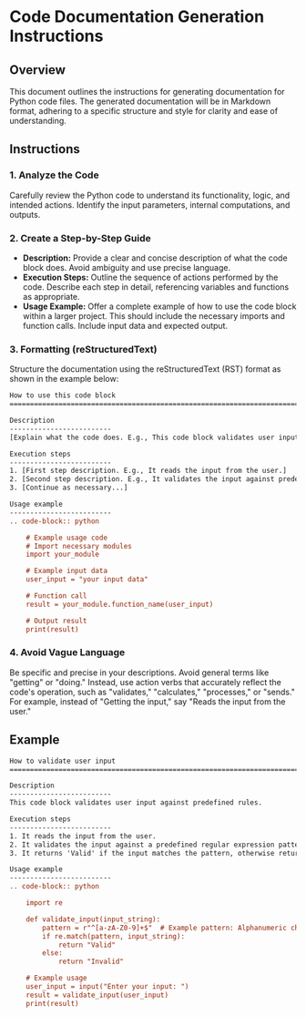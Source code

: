 # Code Documentation Generation Instructions

## Overview

This document outlines the instructions for generating documentation for Python code files. The generated documentation will be in Markdown format, adhering to a specific structure and style for clarity and ease of understanding.

## Instructions

### 1. Analyze the Code

Carefully review the Python code to understand its functionality, logic, and intended actions.  Identify the input parameters, internal computations, and outputs.

### 2. Create a Step-by-Step Guide

*   **Description:** Provide a clear and concise description of what the code block does.  Avoid ambiguity and use precise language.
*   **Execution Steps:** Outline the sequence of actions performed by the code.  Describe each step in detail, referencing variables and functions as appropriate.
*   **Usage Example:** Offer a complete example of how to use the code block within a larger project. This should include the necessary imports and function calls.  Include input data and expected output.


### 3. Formatting (reStructuredText)

Structure the documentation using the reStructuredText (RST) format as shown in the example below:

```rst
How to use this code block
=========================================================================================

Description
-------------------------
[Explain what the code does. E.g., This code block validates user input.]

Execution steps
-------------------------
1. [First step description. E.g., It reads the input from the user.]
2. [Second step description. E.g., It validates the input against predefined rules.]
3. [Continue as necessary...]

Usage example
-------------------------
.. code-block:: python

    # Example usage code
    # Import necessary modules
    import your_module

    # Example input data
    user_input = "your input data"

    # Function call
    result = your_module.function_name(user_input)

    # Output result
    print(result)
```

### 4. Avoid Vague Language

Be specific and precise in your descriptions. Avoid general terms like "getting" or "doing." Instead, use action verbs that accurately reflect the code's operation, such as "validates," "calculates," "processes," or "sends."  For example, instead of "Getting the input," say "Reads the input from the user."


## Example

```rst
How to validate user input
=========================================================================================

Description
-------------------------
This code block validates user input against predefined rules.

Execution steps
-------------------------
1. It reads the input from the user.
2. It validates the input against a predefined regular expression pattern.
3. It returns 'Valid' if the input matches the pattern, otherwise returns 'Invalid'.

Usage example
-------------------------
.. code-block:: python

    import re

    def validate_input(input_string):
        pattern = r"^[a-zA-Z0-9]+$"  # Example pattern: Alphanumeric characters only
        if re.match(pattern, input_string):
            return "Valid"
        else:
            return "Invalid"

    # Example usage
    user_input = input("Enter your input: ")
    result = validate_input(user_input)
    print(result)
```
```
